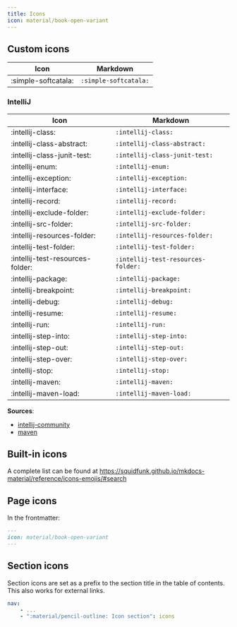 ```yaml
---
title: Icons
icon: material/book-open-variant
---
```

## Custom icons

| Icon | Markdown |
|------|----------|
| :simple-softcatala: | `:simple-softcatala:` |

### IntelliJ


| Icon | Markdown |
|------|----------|
| :intellij-class: | `:intellij-class:` |
| :intellij-class-abstract: | `:intellij-class-abstract:` |
| :intellij-class-junit-test: | `:intellij-class-junit-test:` |
| :intellij-enum: | `:intellij-enum:` |
| :intellij-exception: | `:intellij-exception:` |
| :intellij-interface: | `:intellij-interface:` |
| :intellij-record: | `:intellij-record:` |
| :intellij-exclude-folder: | `:intellij-exclude-folder:` |
| :intellij-src-folder: | `:intellij-src-folder:` |
| :intellij-resources-folder: | `:intellij-resources-folder:` |
| :intellij-test-folder: | `:intellij-test-folder:` |
| :intellij-test-resources-folder: | `:intellij-test-resources-folder:` |
| :intellij-package: | `:intellij-package:` |
| :intellij-breakpoint: | `:intellij-breakpoint:` |
| :intellij-debug: | `:intellij-debug:` |
| :intellij-resume: | `:intellij-resume:` |
| :intellij-run: | `:intellij-run:` |
| :intellij-step-into: | `:intellij-step-into:` |
| :intellij-step-out: | `:intellij-step-out:` |
| :intellij-step-over: | `:intellij-step-over:` |
| :intellij-stop: | `:intellij-stop:` |
| :intellij-maven: | `:intellij-maven:` |
| :intellij-maven-load: | `:intellij-maven-load:` |

__Sources__:

- [intellij-community](https://github.com/JetBrains/intellij-community/tree/master/platform/icons/src)
- [maven](https://github.com/JetBrains/intellij-community/tree/master/plugins/maven/src/main/resources/images)


## Built-in icons
A complete list can be found at https://squidfunk.github.io/mkdocs-material/reference/icons-emojis/#search

## Page icons
In the frontmatter:
```md
---
icon: material/book-open-variant
---
```

## Section icons
Section icons are set as a prefix to the section title in the table of contents.
This also works for external links.

```yaml title=".pages"
nav:
    - ...
    - ":material/pencil-outline: Icon section": icons
```
